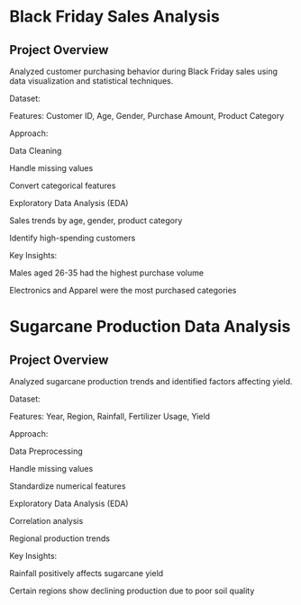 # Black Friday Sales Analysis

## Project Overview

Analyzed customer purchasing behavior during Black Friday sales using data visualization and statistical techniques.

Dataset:

Features: Customer ID, Age, Gender, Purchase Amount, Product Category

Approach:

Data Cleaning

Handle missing values

Convert categorical features

Exploratory Data Analysis (EDA)

Sales trends by age, gender, product category

Identify high-spending customers

Key Insights:

Males aged 26-35 had the highest purchase volume

Electronics and Apparel were the most purchased categories


# Sugarcane Production Data Analysis

## Project Overview

Analyzed sugarcane production trends and identified factors affecting yield.

Dataset:

Features: Year, Region, Rainfall, Fertilizer Usage, Yield

Approach:

Data Preprocessing

Handle missing values

Standardize numerical features

Exploratory Data Analysis (EDA)

Correlation analysis

Regional production trends

Key Insights:

Rainfall positively affects sugarcane yield

Certain regions show declining production due to poor soil quality


